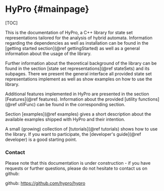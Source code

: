 HyPro {#mainpage}
==========

[TOC]

This is the documentation of HyPro, a C++ library for state set representations tailored for the analysis of hybrid automata. Information regarding the dependencies as well as installation can be found in the [getting started section](@ref gettingStarted) as well as a general information about the usage of the library.

Further information about the theoretical background of the library can be found in the section [state set representations](@ref stateSets) and its subpages. There we present the general interface all provided state set representations implement as well as show examples on how to use the library.

Additional features implemented in HyPro are presented in the section [Features](@ref features).
Information about the provided [utility functions](@ref utilFunc) can be found in the corresponding section.

Section [examples](@ref examples) gives a short description about the available examples shipped with HyPro and their
intention.

A small (growing) collection of [tutorials](@ref tutorials) shows how to use the library. If you want to participate,
the [developer's guide](@ref developer) is a good starting point.

### Contact

Please note that this documentation is under construction - if you have requests or further questions, please do not hesitate to contact us on github:

github: https://github.com/hypro/hypro
